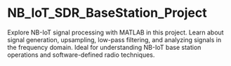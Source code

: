 # NB_IoT_SDR_BaseStation_Project
Explore NB-IoT signal processing with MATLAB in this project. Learn about signal generation, upsampling, low-pass filtering, and analyzing signals in the frequency domain. Ideal for understanding NB-IoT base station operations and software-defined radio techniques.
